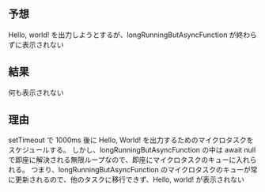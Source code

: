 ## 予想

Hello, world! を出力しようとするが、longRunningButAsyncFunction が終わらずに表示されない

## 結果

何も表示されない

## 理由

setTimeout で 1000ms 後に Hello, World! を出力するためのマイクロタスクをスケジュールする。
しかし、longRunningButAsyncFunction の中は await null で即座に解決される無限ループなので、即座にマイクロタスクのキューに入れられる。
つまり、longRunningButAsyncFunction のマイクロタスクのキューが常に更新されるので、他のタスクに移行できず、Hello, world! が表示されない
